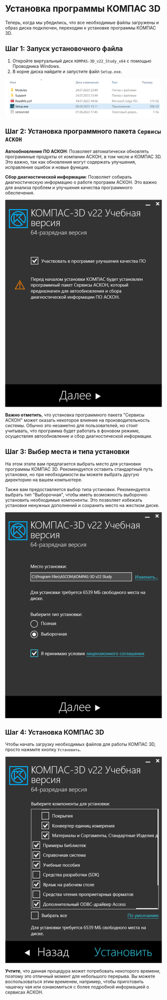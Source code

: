 # Установка программы КОМПАС 3D

Теперь, когда мы убедились, что все необходимые файлы загружены и образ диска подключен, переходим к установке программы КОМПАС 3D.

## Шаг 1: Запуск установочного файла

1. Откройте виртуальный диск `KOMPAS-3D_v22_Study_x64` с помощью Проводника Windows.
2. В корне диска найдите и запустите файл `Setup.exe`.

![Загрузочный диск КОМПАС 3D](image-2.png)

## Шаг 2: Установка программного пакета `Сервисы АСКОН`

**Автообновление ПО АСКОН**: Позволяет автоматически обновлять программные продукты от компании АСКОН, в том числе и КОМПАС 3D. Это важно, так как обновления могут содержать улучшения, исправления ошибок и новые функции.

**Сбор диагностической информации**: Позволяет собирать диагностическую информацию о работе программ АСКОН. Это важно для анализа проблем и улучшения качества программного обеспечения.

![Сервисы АСКОН](image-3.png)

**Важно отметить**, что установка программного пакета "Сервисы АСКОН" может оказать некоторое влияние на производительность системы. Обычно это незаметно для пользователей, но стоит учитывать, что программа будет работать в фоновом режиме, осуществляя автообновление и сбор диагностической информации.

## Шаг 3: Выбер места и типа установки

На этом этапе вам предлагается выбрать место для установки программы КОМПАС 3D. Рекомендуется оставить стандартный путь установки, но при необходимости вы можете выбрать другую директорию на вашем компьютере.

Также вам предоставляется выбор типа установки. Рекомендуется выбрать тип "Выборочная", чтобы иметь возможность выборочно установить необходимые компоненты. Это позволяет избежать установки ненужных дополнений и сохранить место на жестком диске.

![Выбор места и тип установки](image-4.png)

## Шаг 4: Установка КОМПАС 3D

Чтобы начать загрузку необходимых файлов для работы КОМПАС 3D, просто нажмите кнопку `Установить`.

![Установочные файлы](image-5.png)

**Учтите**, что данная процедура может потребовать некоторого времени, поэтому это отличный момент для небольшого перерыва. Вы можете воспользоваться этим временем, например, чтобы приготовить чашечку чая или ознакомиться с более подробной информацией о сервисах АСКОН.
